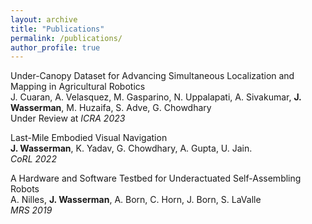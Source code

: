 ```yaml
---
layout: archive
title: "Publications"
permalink: /publications/
author_profile: true
---
```

Under-Canopy Dataset for Advancing Simultaneous Localization and Mapping in Agricultural Robotics  
J. Cuaran, A. Velasquez, M. Gasparino, N. Uppalapati, A. Sivakumar, __J. Wasserman__, M. Huzaifa, S. Adve, G. Chowdhary  
Under Review at _ICRA 2023_


Last-Mile Embodied Visual Navigation  
__J. Wasserman__, K. Yadav, G. Chowdhary, A. Gupta, U. Jain.  
_CoRL 2022_


A Hardware and Software Testbed for Underactuated Self-Assembling Robots  
A. Nilles, __J. Wasserman__, A. Born, C. Horn, J. Born, S. LaValle   
_MRS 2019_
